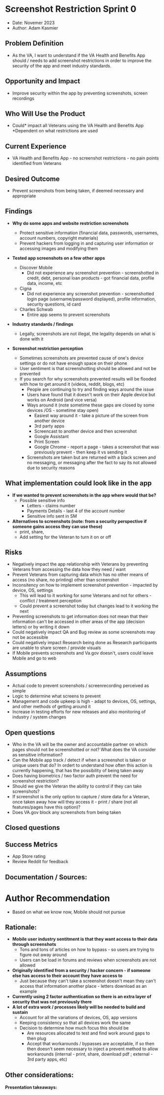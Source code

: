 # Screenshot Restriction Sprint 0 #
- Date: Novemer 2023
- Author: Adam Kasmier

## Problem Definition ## 
 - As the VA, I want to understand if the VA Health and Benefits App should / needs to add screenshot restrictions in order to improve the security of the app and meet industry standards.


## Opportunity and Impact ##
- Improve security within the app by preventing screenshots, screen recordings 


## Who Will Use the Product
- Could* impact all Veterans using the VA Health and Benefits App 
   *Dependent on what restrictions are used

## Current Experience ##
 - VA Health and Benefits App - no screenshot restrictions - no pain points identified from Veterans

## Desired Outcome ## 
- Prevent screenshots from being taken, if deemed necessary and appropriate 

## Findings ##
 - **Why do some apps and website restriction screenshots**
   - Protect sensitive information (financial data, passwords, usernames, account numbers, copyright materials)
   - Prevent hackers from logging in and capturing user information or accessing images and modifying them 
- **Tested app screenshots on a few other apps**
   - Discover Mobile
      - Did not experience any screenshot prevention  - screenshotted in credit, debt, personal loan products - got financial data, profile data, income, etc  
   - Cigna
      - Did not experience any screenshot prevention  - screenshotted login page (username/password displayed), profile information, security questions, id card
  - Charles Schwab
      - Entire app seems to prevent screenshots 
- **Industry standards / findings**
  - Legally, screenshots are not illegal, the legality depends on what is done with it 

- **Screenshot restriction perception**
   - Sometimes screenshots are prevented cause of one's device settings or do not have enough space on their phone
   - User sentiment is that screenshotting should be allowed and not be prevented 
   - If you search for why screenshots prevented results will be flooded with how to get around it (videos, reddit, blogs, etc)
     -  People are continuing to try and finding ways around the issue
     -  Users have found that it doesn't work on their Apple device but works on Android (and vice versa) 
     -  Ways around it (note sometime these gaps are closed by some devices /OS - sometime stay open) 
         -  Easiest way around it - take a picture of the screen from another device
         -  3rd party apps
         -  Screencast to another device and then screenshot
         -  Google Assistant
         -  Print Screen
         -  Google Chrome - report a page - takes a screenshot that was previously prevent - then keep it vs sending it
     -  Screenshots are taken but are returned with a black screen and no messaging, or messaging after the fact to say its not allowed due to security reasons 

## What implementation could look like in the app ##
- **If we wanted to prevent screenshots in the app where would that be?**
   - Possible sensitive info
      - Letters - claims number
      - Payments Details - last 4 of the account number
      - Sensitive info sent in SM   
- **Alternatives to screenshots (note: from a security perspective if someone gains access they can use these)**
   - print, share,
   - Add setting for the Veteran to turn it on or off 

## Risks ##
- Negatively impact the app relationship with Veterans by preventing Veterans from accessing the data how they need / want
- Prevent Veterans from capturing data which has no other means of access (no share, no printing) other than screenshot
- Inconsitency on how to implement screenshot prevention - impacted by device, OS, settings
   - This will lead to it working for some Veterans and not for others - conflict / treatment perception
   - Could prevent a screenshot today but changes lead to it working the next
- Preventing screenshots to get information does not mean that their information can't be accessed in other areas of the app (decision letters) or by writing it down
- Could negatively impact QA and Bug review as some screenshots may not be accessible
- Could negatively impact Research being done as Research participants are unable to share screen / provide visuals
- If Mobile prevents screenshots and Va.gov doesn't, users could leave Mobile and go to web 


## Assumptions ##
- Actual code to prevent screenshots / screenrecording perceived as simple
- Logic to determine what screens to prevent 
- Management and code upkeep is high - adapt to devices, OS, settings, and other methods of getting around it
- Increase in testing efforts for new releases and also monitoring of industry / system changes
   


## Open questions ##
- Who in the VA will be the owner and accountable partner on which pages should not be screenshotted or not? What does the VA consider as sensitive information? 
- Can the Mobile app track / detect if when a screenshot is taken or unique users that do? In ordert to understand how often this action is currently happening, that has the possibility of being taken away 
- Does having biometrics / two factor auth prevent the need for screenshot restriction?
- Should we give the Veteran the ability to control if they can take screenshots?
- If screenshot is the only option to capture / store data for a Veteran, once taken away how will they access it - print / share (not all features/pages have this option)?
- Does VA.gov block any screenshots from being taken

## Closed questions

## Success Metrics
- App Store rating
- Review Reddit for feedback 

## Documentation / Sources:

# Author Recommendation

* Based on what we know now, Mobile should not pursue 

## Rationale:
- **Mobile user industry sentitment is that they want access to their data through screenshots**
  - Tons and tons of articles on how to bypass - so users are trying to figure out away around
  - Users can be load in forums and reviews when screenshots are not allowed 
- **Originally identified from a security / hacker concern - if someone else has access to their account they have access to**
  - Just because they can't take a screenshot doesn't mean they can't access that information another place - letters download as an example  
- **Currently using 2 factor authentication so there is an extra layer of security that was not previously there**
- **A lot of extra work / processes likely will be needed to build and sustain**
  - Account for all the variations of devices, OS, app versions
  - Keeping consistency so that all devices work the same
  - Decision to determine how much focus this should be
     - Are resources allocated to test and find work around gaps to then plug
     - Accept that workarounds / bypasses are acceptable, if so then then doesn't seem necessary to inject a prevent method to allow workarounds (internal - print, share, download pdf ; external - 3rd party apps, etc) 


## Other considerations:


#### Presentation takeaways:



